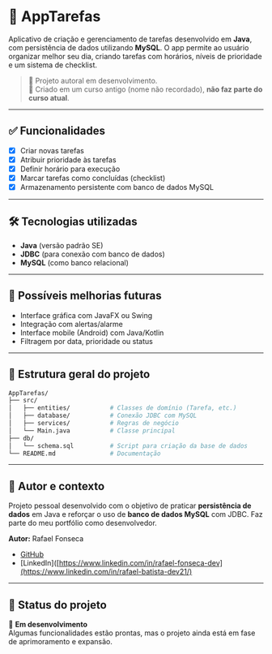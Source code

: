 # 📌 AppTarefas

Aplicativo de criação e gerenciamento de tarefas desenvolvido em **Java**, com persistência de dados utilizando **MySQL**. O app permite ao usuário organizar melhor seu dia, criando tarefas com horários, níveis de prioridade e um sistema de checklist.

> 🚧 Projeto autoral em desenvolvimento.  
> 🔧 Criado em um curso antigo (nome não recordado), **não faz parte do curso atual**.

---

## ✅ Funcionalidades

- [x] Criar novas tarefas  
- [x] Atribuir prioridade às tarefas  
- [x] Definir horário para execução  
- [x] Marcar tarefas como concluídas (checklist)  
- [x] Armazenamento persistente com banco de dados MySQL  

---

## 🛠️ Tecnologias utilizadas

- **Java** (versão padrão SE)  
- **JDBC** (para conexão com banco de dados)  
- **MySQL** (como banco relacional)

---

## 🔄 Possíveis melhorias futuras

- Interface gráfica com JavaFX ou Swing  
- Integração com alertas/alarme  
- Interface mobile (Android) com Java/Kotlin  
- Filtragem por data, prioridade ou status

---

## 📁 Estrutura geral do projeto

```bash
AppTarefas/
├── src/
│   ├── entities/           # Classes de domínio (Tarefa, etc.)
│   ├── database/           # Conexão JDBC com MySQL
│   ├── services/           # Regras de negócio
│   └── Main.java           # Classe principal
├── db/
│   └── schema.sql          # Script para criação da base de dados
└── README.md               # Documentação
```

---

## 🧠 Autor e contexto

Projeto pessoal desenvolvido com o objetivo de praticar **persistência de dados** em Java e reforçar o uso de **banco de dados MySQL** com JDBC. Faz parte do meu portfólio como desenvolvedor.

**Autor:** Rafael Fonseca  
- [GitHub](https://github.com/RafaBatista21) 
- [LinkedIn]([https://www.linkedin.com/in/rafael-fonseca-dev](https://www.linkedin.com/in/rafael-batista-dev21/)

---

## 📌 Status do projeto

🚧 **Em desenvolvimento**  
Algumas funcionalidades estão prontas, mas o projeto ainda está em fase de aprimoramento e expansão.
